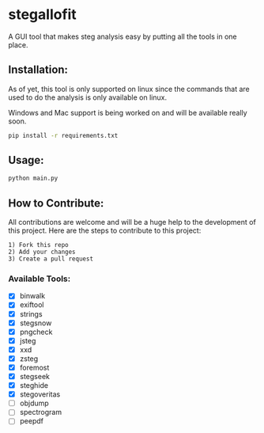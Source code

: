 # stegallofit

A GUI tool that makes steg analysis easy by putting all the tools in one place.

## Installation:

As of yet, this tool is only supported on linux since the commands that are used to do the analysis is only available on linux.

Windows and Mac support is being worked on and will be available really soon.

```bash
pip install -r requirements.txt
```

## Usage:

```bash
python main.py
```

## How to Contribute:

All contributions are welcome and will be a huge help to the development of this project. Here are the steps to contribute to this project:

```
1) Fork this repo
2) Add your changes
3) Create a pull request
```

### Available Tools:

- [x] binwalk
- [x] exiftool
- [x] strings
- [x] stegsnow
- [x] pngcheck
- [x] jsteg
- [x] xxd
- [x] zsteg
- [x] foremost
- [x] stegseek
- [x] steghide
- [x] stegoveritas
- [ ] objdump
- [ ] spectrogram
- [ ] peepdf
